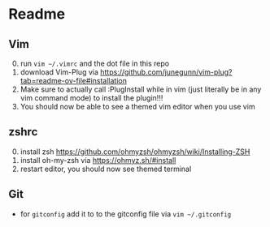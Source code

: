 # Readme
## Vim
0. run `vim ~/.vimrc` and the dot file in this repo
1. download Vim-Plug via https://github.com/junegunn/vim-plug?tab=readme-ov-file#installation
2. Make sure to actually call :PlugInstall while in vim (just literally be in any vim command mode) to install the plugin!!!
3. You should now be able to see a themed vim editor when you use vim

## zshrc
0. install zsh https://github.com/ohmyzsh/ohmyzsh/wiki/Installing-ZSH
1. install oh-my-zsh via https://ohmyz.sh/#install
2. restart editor, you should now see themed terminal

## Git
- for `gitconfig` add it to to the gitconfig file via `vim ~/.gitconfig`
